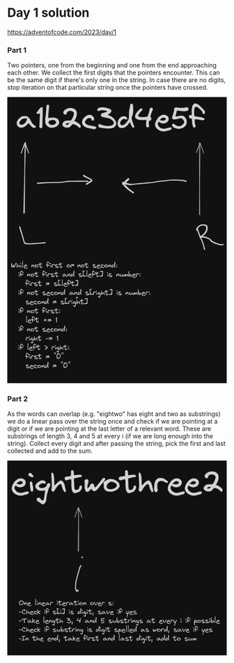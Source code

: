 # Day 1 solution

https://adventofcode.com/2023/day/1

### Part 1

Two pointers, one from the beginning and one from the end approaching each other. We collect the first digits that the pointers encounter. This can be the same digit if there's only one in the string. In case there are no digits, stop iteration on that particular string once the pointers have crossed.

![part1](day1p1.png)

### Part 2

As the words can overlap (e.g. "eightwo" has eight and two as substrings) we do a linear pass over the string once and check if we are pointing at a digit or if we are pointing at the last letter of a relevant word. These are substrings of length 3, 4 and 5 at every i (if we are long enough into the string). Collect every digit and after passing the string, pick the first and last collected and add to the sum.

![part2](day1p2.png)

